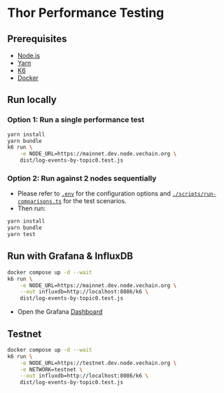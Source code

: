 # Thor Performance Testing

## Prerequisites

- [Node.js](https://nodejs.org/en/download/)
- [Yarn](https://yarnpkg.com/en/docs/install)
- [K6](https://k6.io/docs/getting-started/installation/)
- [Docker](https://docs.docker.com/get-docker/)

## Run locally

### Option 1: Run a single performance test

```bash
yarn install
yarn bundle
k6 run \
    -e NODE_URL=https://mainnet.dev.node.vechain.org \
    dist/log-events-by-topic0.test.js
```

### Option 2: Run against 2 nodes sequentially

- Please refer to [`.env`](./.env) for the configuration options and [`./scripts/run-comparisons.ts`](./scripts/run-comparisons.ts) for the test scenarios.
- Then run:

```bash
yarn install
yarn bundle
yarn test
```

## Run with Grafana & InfluxDB

```bash
docker compose up -d --wait
k6 run \
    -e NODE_URL=https://mainnet.dev.node.vechain.org \
    --out influxdb=http://localhost:8086/k6 \
    dist/log-events-by-topic0.test.js
```

- Open the
  Grafana [Dashboard](http://localhost:3000/d/GlqvWKLVk/k6-load-testing-results?orgId=1&refresh=5s&from=now-5m&to=now)

## Testnet

```bash
docker compose up -d --wait
k6 run \
    -e NODE_URL=https://testnet.dev.node.vechain.org \
    -e NETWORK=testnet \
    --out influxdb=http://localhost:8086/k6 \
    dist/log-events-by-topic0.test.js
```
